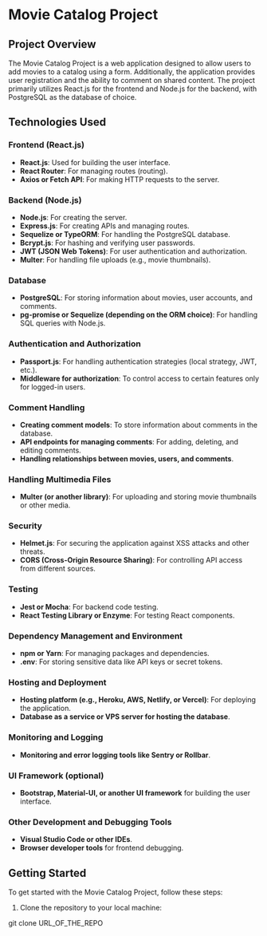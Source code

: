 # Movie Catalog Project

## Project Overview

The Movie Catalog Project is a web application designed to allow users to add movies to a catalog using a form. Additionally, the application provides user registration and the ability to comment on shared content. The project primarily utilizes React.js for the frontend and Node.js for the backend, with PostgreSQL as the database of choice.

## Technologies Used

### Frontend (React.js)

- **React.js**: Used for building the user interface.
- **React Router**: For managing routes (routing).
- **Axios or Fetch API**: For making HTTP requests to the server.

### Backend (Node.js)

- **Node.js**: For creating the server.
- **Express.js**: For creating APIs and managing routes.
- **Sequelize or TypeORM**: For handling the PostgreSQL database.
- **Bcrypt.js**: For hashing and verifying user passwords.
- **JWT (JSON Web Tokens)**: For user authentication and authorization.
- **Multer**: For handling file uploads (e.g., movie thumbnails).

### Database

- **PostgreSQL**: For storing information about movies, user accounts, and comments.
- **pg-promise or Sequelize (depending on the ORM choice)**: For handling SQL queries with Node.js.

### Authentication and Authorization

- **Passport.js**: For handling authentication strategies (local strategy, JWT, etc.).
- **Middleware for authorization**: To control access to certain features only for logged-in users.

### Comment Handling

- **Creating comment models**: To store information about comments in the database.
- **API endpoints for managing comments**: For adding, deleting, and editing comments.
- **Handling relationships between movies, users, and comments**.

### Handling Multimedia Files

- **Multer (or another library)**: For uploading and storing movie thumbnails or other media.

### Security

- **Helmet.js**: For securing the application against XSS attacks and other threats.
- **CORS (Cross-Origin Resource Sharing)**: For controlling API access from different sources.

### Testing

- **Jest or Mocha**: For backend code testing.
- **React Testing Library or Enzyme**: For testing React components.

### Dependency Management and Environment

- **npm or Yarn**: For managing packages and dependencies.
- **.env**: For storing sensitive data like API keys or secret tokens.

### Hosting and Deployment

- **Hosting platform (e.g., Heroku, AWS, Netlify, or Vercel)**: For deploying the application.
- **Database as a service or VPS server for hosting the database**.

### Monitoring and Logging

- **Monitoring and error logging tools like Sentry or Rollbar**.

### UI Framework (optional)

- **Bootstrap, Material-UI, or another UI framework** for building the user interface.

### Other Development and Debugging Tools

- **Visual Studio Code or other IDEs**.
- **Browser developer tools** for frontend debugging.

## Getting Started

To get started with the Movie Catalog Project, follow these steps:

1. Clone the repository to your local machine:

git clone URL_OF_THE_REPO
